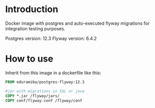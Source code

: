# Introduction

Docker image with postgres and auto-executed flyway migrations for integration testing purposes.

Postgres version: 12.3
Flyway version: 6.4.2

# How to use

Inherit from this image in a dockerfile like this:

```Dockerfile
FROM eduramiba/postgres-flyway:12.3

#jar with migrations in SQL or java
COPY *.jar /flyway/jars/
COPY conf/flyway.conf /flyway/conf
```
